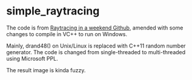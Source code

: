 # simple_raytracing

The code is from [Raytracing in a weekend Github](https://github.com/RayTracing/InOneWeekend), amended with some changes to compile in VC++ to run on Windows.

Mainly, drand48() on Unix/Linux is replaced with C++11 random number generator. The code is changed from single-threaded to multi-threaded using Microsoft PPL.

The result image is kinda fuzzy.
